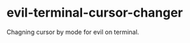 evil-terminal-cursor-changer
============================

Chagning cursor by mode for evil on terminal.

